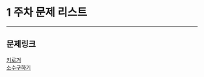 # 1 주차 문제 리스트
___
## 문제링크
[키로거](https://www.acmicpc.net/problem/5397)
<br>
[소수구하기](https://www.acmicpc.net/problem/1929)